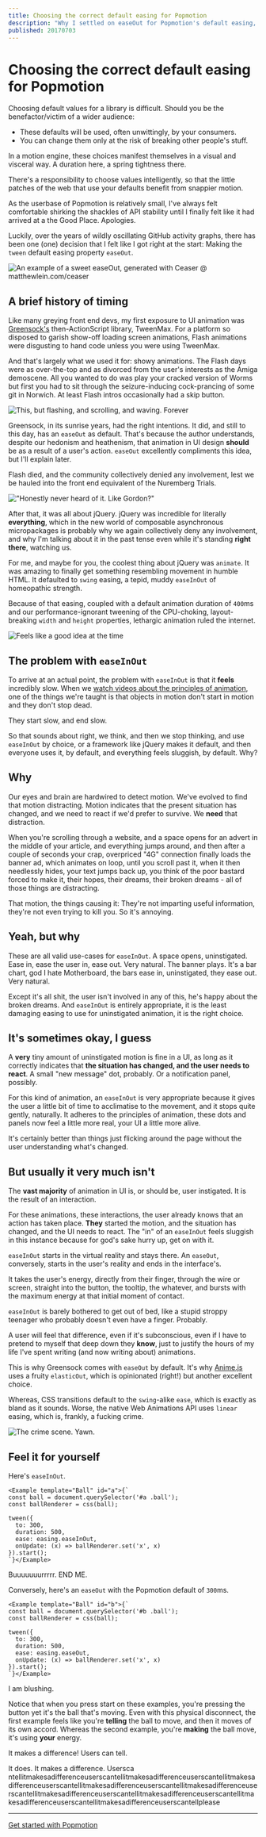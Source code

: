```yaml
---
title: Choosing the correct default easing for Popmotion
description: "Why I settled on easeOut for Popmotion's default easing, and why easeInOut sucks for interfaces"
published: 20170703
---
```


# Choosing the correct default easing for Popmotion

Choosing default values for a library is difficult. Should you be the benefactor/victim of a wider audience:

- These defaults will be used, often unwittingly, by your consumers.
- You can change them only at the risk of breaking other people's stuff.

In a motion engine, these choices manifest themselves in a visual and visceral way. A duration here, a spring tightness there.

There's a responsibility to choose values intelligently, so that the little patches of the web that use your defaults benefit from snappier motion.

As the userbase of Popmotion is relatively small, I've always felt comfortable shirking the shackles of API stability until I finally felt like it had arrived at a the Good Place. Apologies.

Luckily, over the years of wildly oscillating GitHub activity graphs,
there has been one (one) decision that I felt like I got right at the start: Making the `tween` default easing property `easeOut`.

![An example of a sweet easeOut, generated with Ceaser @ matthewlein.com/ceaser](/static/guides/ease-out-example.png)

## A brief history of timing

Like many greying front end devs, my first exposure to UI animation was [Greensock's](https://greensock.com) then-ActionScript library, TweenMax. For a platform so disposed to garish show-off loading screen animations, Flash animations were disgusting to hand code unless you were using TweenMax.

And that's largely what we used it for: showy animations. The Flash days were as over-the-top and as divorced from the user's interests as the Amiga demoscene. All you wanted to do was play your cracked version of Worms but first you had to sit through the seizure-inducing cock-prancing of some git in Norwich. At least Flash intros occasionally had a skip button.

![This, but flashing, and scrolling, and waving. Forever](/static/guides/amiga-demoscene.png)

Greensock, in its sunrise years, had the right intentions. It did, and still to this day, has an `easeOut` as default. That's because the author understands, despite our hedonism and heathenism, that animation in UI design **should** be as a result of a user's action. `easeOut` excellently compliments this idea, but I'll explain later.

Flash died, and the community collectively denied any involvement, lest we be hauled into the front end equivalent of the Nuremberg Trials.

!["Honestly never heard of it. Like Gordon?"](/static/guides/flash-gordon.jpg)

After that, it was all about jQuery. jQuery was incredible for literally **everything**, which in the new world of composable asynchronous micropackages is probably why we again collectively deny any involvement, and why I'm talking about it in the past tense even while it's standing **right there**, watching us.

For me, and maybe for you, the coolest thing about jQuery was `animate`. It was amazing to finally get something resembling movement in humble HTML. It defaulted to `swing` easing, a tepid, muddy `easeInOut` of homeopathic strength.

Because of that easing, coupled with a default animation duration of `400`ms and our performance-ignorant tweening of the CPU-choking, layout-breaking `width` and `height` properties, lethargic animation ruled the internet.

![Feels like a good idea at the time](/static/guides/ease-in-out-example.png)

## The problem with `easeInOut`

To arrive at an actual point, the problem with `easeInOut` is that it **feels** incredibly slow. When we [watch videos about the principles of animation](https://vimeo.com/93206523), one of the things we're taught is that objects in motion don't start in motion and they don't stop dead.

They start slow, and end slow.

So that sounds about right, we think, and then we stop thinking, and use `easeInOut` by choice, or a framework like jQuery makes it default, and then everyone uses it, by default, and everything feels sluggish, by default. Why?

## Why

Our eyes and brain are hardwired to detect motion. We've evolved to find that motion distracting. Motion indicates that the present situation has changed, and we need to react if we'd prefer to survive. We **need** that distraction.

When you're scrolling through a website, and a space opens for an advert in the middle of your article, and everything jumps around, and then after a couple of seconds your crap, overpriced "4G" connection finally loads the banner ad, which animates on loop, until you scroll past it, when it then needlessly hides, your text jumps back up, you think of the poor bastard forced to make it, their hopes, their dreams, their broken dreams - all of those things are distracting.

That motion, the things causing it: They're not imparting useful information, they're not even trying to kill you. So it's annoying.

## Yeah, but why

These are all valid use-cases for `easeInOut`. A space opens, uninstigated. Ease in, ease the user in, ease out. Very natural. The banner plays. It's a bar chart, god I hate Motherboard, the bars ease in, uninstigated, they ease out. Very natural.

Except it's all shit, the user isn't involved in any of this, he's happy about the broken dreams. And `easeInOut` is entirely appropriate, it is the least damaging easing to use for uninstigated animation, it is the right choice.

## It's sometimes okay, I guess

A **very** tiny amount of uninstigated motion is fine in a UI, as long as it correctly indicates that **the situation has changed, and the user needs to react**. A small "new message" dot, probably. Or a notification panel, possibly.

For this kind of animation, an `easeInOut` is very appropriate because it gives the user a little bit of time to acclimatise to the movement, and it stops quite gently, naturally. It adheres to the principles of animation, these dots and panels now feel a little more real, your UI a little more alive.

It's certainly better than things just flicking around the page without the user understanding what's changed.

## But usually it very much isn't

The **vast majority** of animation in UI is, or should be, user instigated. It is the result of an interaction.

For these animations, these interactions, the user already knows that an action has taken place. **They** started the motion, and the situation has changed, and the UI needs to react. The "in" of an `easeInOut` feels sluggish in this instance because for god's sake hurry up, get on with it.

`easeInOut` starts in the virtual reality and stays there. An `easeOut`, conversely, starts in the user's reality and ends in the interface's.

It takes the user's energy, directly from their finger, through the wire or screen, straight into the button, the tooltip, the whatever, and bursts with the maximum energy at that initial moment of contact.

`easeInOut` is barely bothered to get out of bed, like a stupid stroppy teenager who probably doesn't even have a finger. Probably.

A user will feel that difference, even if it's subconscious, even if I have to pretend to myself that deep down they **know**, just to justify the hours of my life I've spent writing (and now writing about) animations.

This is why Greensock comes with `easeOut` by default. It's why [Anime.js](http://animejs.com/) uses a fruity `elasticOut`, which is opinionated (right!) but another excellent choice.

Whereas, CSS transitions default to the `swing`-alike `ease`, which is exactly as bland as it sounds. Worse, the native Web Animations API uses `linear` easing, which is, frankly, a fucking crime.

![The crime scene. Yawn.](/static/guides/ease-linear-example.png)

## Feel it for yourself

Here's `easeInOut`.

```marksy
<Example template="Ball" id="a">{`
const ball = document.querySelector('#a .ball');
const ballRenderer = css(ball);

tween({
  to: 300,
  duration: 500,
  ease: easing.easeInOut,
  onUpdate: (x) => ballRenderer.set('x', x)
}).start();
`}</Example>
```

Buuuuuuurrrrr. END ME.

Conversely, here's an `easeOut` with the Popmotion default of `300`ms.

```marksy
<Example template="Ball" id="b">{`
const ball = document.querySelector('#b .ball');
const ballRenderer = css(ball);

tween({
  to: 300,
  duration: 500,
  ease: easing.easeOut,
  onUpdate: (x) => ballRenderer.set('x', x)
}).start();
`}</Example>
```

I am blushing.

Notice that when you press start on these examples, you're pressing the button yet it's the ball that's moving. Even with this physical disconnect, the first example feels like you're **telling** the ball to move, and then it moves of its own accord. Whereas the second example, you're **making** the ball move, it's using **your** energy.

It makes a difference! Users can tell.

It does. It makes a difference. Usersca ntellitmakesadifferenceuserscantellitmakesadifferenceuserscantellitmakesadifferenceuserscantellitmakesadifferenceuserscantellitmakesadifferenceuserscantellitmakesadifferenceuserscantellitmakesadifferenceuserscantellitmakesadifferenceuserscantellitmakesadifferenceuserscantellplease

---

[Get started with Popmotion](/learn/get-started)
